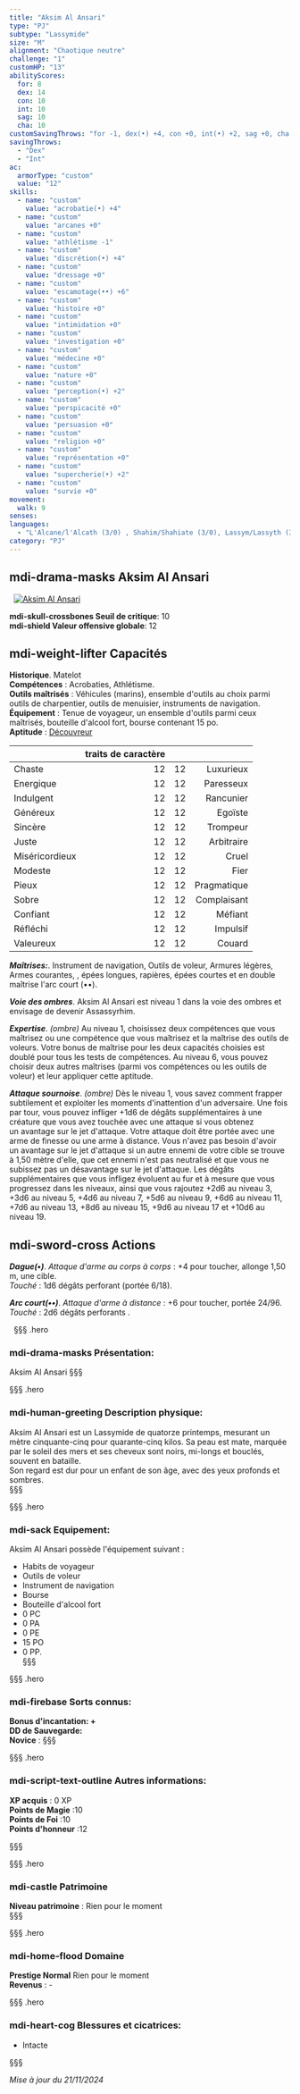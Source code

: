 ```yaml
---
title: "Aksim Al Ansari"
type: "PJ"
subtype: "Lassymide"
size: "M"
alignment: "Chaotique neutre"
challenge: "1"
customHP: "13"
abilityScores:
  for: 8
  dex: 14
  con: 10
  int: 10
  sag: 10
  cha: 10
customSavingThrows: "for -1, dex(•) +4, con +0, int(•) +2, sag +0, cha +0"
savingThrows:
  - "Dex"
  - "Int"
ac:
  armorType: "custom"
  value: "12"
skills:
  - name: "custom"
    value: "acrobatie(•) +4"
  - name: "custom"
    value: "arcanes +0"
  - name: "custom"
    value: "athlétisme -1"
  - name: "custom"
    value: "discrétion(•) +4"
  - name: "custom"
    value: "dressage +0"  
  - name: "custom"
    value: "escamotage(••) +6"
  - name: "custom"
    value: "histoire +0"
  - name: "custom"
    value: "intimidation +0"
  - name: "custom"
    value: "investigation +0"
  - name: "custom"
    value: "médecine +0"
  - name: "custom"
    value: "nature +0"
  - name: "custom"
    value: "perception(•) +2"
  - name: "custom"
    value: "perspicacité +0"
  - name: "custom"
    value: "persuasion +0"
  - name: "custom"
    value: "religion +0"
  - name: "custom"
    value: "représentation +0"
  - name: "custom"
    value: "supercherie(•) +2"
  - name: "custom"
    value: "survie +0"
movement:
  walk: 9
senses:
languages:
  - "L'Alcane/l'Alcath (3/0) , Shahim/Shahiate (3/0), Lassym/Lassyth (3/2)"
category: "PJ"
---
```


## <v-icon>mdi-drama-masks</v-icon> Aksim Al Ansari
&nbsp;
[![Aksim Al Ansari](https://www.douaratil.fr/illustrations/pj/aksimalansari300.jpeg)](https://www.douaratil.fr/illustrations/pj/aksimalansari.jpeg)  

**<v-icon>mdi-skull-crossbones</v-icon> Seuil de critique**: 10          
**<v-icon>mdi-shield</v-icon> Valeur offensive globale**: 12     
## <v-icon>mdi-weight-lifter</v-icon> Capacités
**Historique**. Matelot   
**Compétences** : Acrobaties, Athlétisme.  
**Outils maîtrisés** : Véhicules (marins), ensemble d'outils au choix parmi outils de charpentier, outils de menuisier, instruments de navigation.  
**Équipement** : Tenue de voyageur, un ensemble d'outils parmi ceux maîtrisés, bouteille d'alcool fort, bourse contenant 15 po.  
**Aptitude** : [Découvreur](/personnalite-et-historique/#decouvreur)  

|  |traits de caractère|||
|:-|-:|:-|-:|
| Chaste| 12 | 12| Luxurieux |
| Energique|12  |12 | Paresseux |
| Indulgent| 12 | 12|  Rancunier|
| Généreux| 12 | 12|Egoïste  |
| Sincère| 12 | 12| Trompeur |
|Juste | 12 |12 | Arbitraire |
| Miséricordieux| 12 |12 | Cruel |
| Modeste| 12 | 12|  Fier|
| Pieux| 12 | 12|  Pragmatique|
|Sobre | 12 |12 | Complaisant |
|Confiant | 12 |12 | Méfiant |
|Réfléchi | 12 |12 | Impulsif|
|Valeureux| 12 |12 | Couard|


_**Maîtrises:**_. Instrument de navigation, Outils de voleur, Armures légères, Armes courantes, , épées longues, rapières, épées courtes et en double maîtrise l'arc court (••).

_**Voie des ombres**_. Aksim Al Ansari est niveau 1 dans la voie des ombres et envisage de devenir Assassyrhim.   

_**Expertise**_.  *(ombre)* Au niveau 1, choisissez deux compétences que vous maîtrisez ou une compétence que vous maîtrisez et la maîtrise des outils de voleurs. Votre bonus de maîtrise pour les deux capacités choisies est doublé pour tous les tests de compétences.
Au niveau 6, vous pouvez choisir deux autres maîtrises (parmi vos compétences ou les outils de voleur) et leur appliquer cette aptitude.   

_**Attaque sournoise**_.  *(ombre)* Dès le niveau 1, vous savez comment frapper subtilement et exploiter les moments d'inattention d'un adversaire. Une fois par tour, vous pouvez infliger +1d6 de dégâts supplémentaires à une créature que vous avez touchée avec une attaque si vous obtenez un avantage sur le jet d'attaque. Votre attaque doit être portée avec une arme de finesse ou une arme à distance.
Vous n'avez pas besoin d'avoir un avantage sur le jet d'attaque si un autre ennemi de votre cible se trouve à 1,50 mètre d'elle, que cet ennemi n'est pas neutralisé et que vous ne subissez pas un désavantage sur le jet d'attaque.
Les dégâts supplémentaires que vous infligez évoluent au fur et à mesure que vous progressez dans les niveaux, ainsi que vous rajoutez +2d6 au niveau 3, +3d6 au niveau 5, +4d6 au niveau 7, +5d6 au niveau 9, +6d6 au niveau 11, +7d6 au niveau 13, +8d6 au niveau 15, +9d6 au niveau 17 et +10d6 au niveau 19.

## <v-icon>mdi-sword-cross</v-icon> Actions

_**Dague(•)**_. _Attaque d'arme au corps à corps_ : +4 pour toucher, allonge 1,50 m, une cible.  
_Touché_ : 1d6 dégâts perforant (portée 6/18).  

_**Arc court(••)**_. _Attaque d'arme à distance_ : +6 pour toucher, portée 24/96.  
_Touché_ : 2d6 dégâts perforants .

&nbsp;
§§§ .hero
### <v-icon>mdi-drama-masks</v-icon> Présentation:  
Aksim Al Ansari 
§§§

§§§ .hero
### <v-icon>mdi-human-greeting</v-icon> Description physique:  
Aksim Al Ansari est un Lassymide de quatorze printemps, mesurant un mètre cinquante-cinq pour quarante-cinq kilos. Sa peau est mate, marquée par le soleil des mers et ses cheveux sont noirs, mi-longs et bouclés, souvent en bataille.   
Son regard est dur pour un enfant de son âge, avec des yeux profonds et sombres.     
§§§

§§§ .hero
### <v-icon>mdi-sack</v-icon> Equipement:  
Aksim Al Ansari possède l'équipement suivant :
- Habits de voyageur      
- Outils de voleur  
- Instrument de navigation
- Bourse     
- Bouteille d'alcool fort    
- 0 PC
- 0 PA
- 0 PE
- 15 PO
- 0 PP.  
§§§

§§§ .hero
### <v-icon>mdi-firebase</v-icon> Sorts connus:  
**Bonus d'incantation: +**  
**DD de Sauvegarde:**  
**Novice** :
§§§

§§§ .hero
### <v-icon>mdi-script-text-outline</v-icon> Autres informations:  
**XP acquis** : 0 XP    
**Points de Magie** :10   
**Points de Foi** :10    
**Points d'honneur** :12      


§§§

§§§ .hero
### <v-icon>mdi-castle</v-icon> Patrimoine  
**Niveau patrimoine** : Rien pour le moment   
§§§

§§§ .hero
### <v-icon>mdi-home-flood</v-icon> Domaine
**Prestige Normal**
Rien pour le moment    
**Revenus** : -  


§§§ .hero
### <v-icon>mdi-heart-cog</v-icon> Blessures et cicatrices:  
- Intacte

§§§

*Mise à jour du 21/11/2024*
